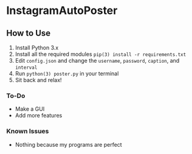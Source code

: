 # InstagramAutoPoster

## How to Use

1. Install Python 3.x
2. Install all the required modules `pip(3) install -r requirements.txt`
3. Edit `config.json` and change the `username`, `password`, `caption`, and `interval`
4. Run `python(3) poster.py` in your terminal
5. Sit back and relax!

### To-Do
  
  - Make a GUI
  - Add more features
  
### Known Issues

  - Nothing because my programs are perfect
